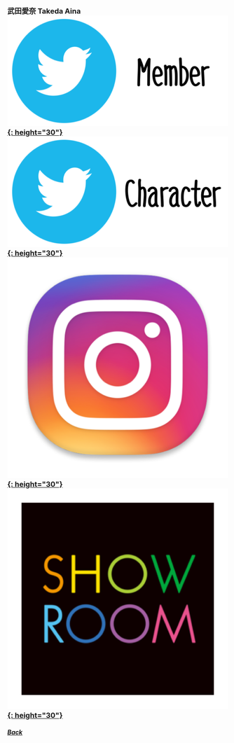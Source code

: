 ### 武田愛奈 Takeda Aina [![twitter_@aina__227](../../../Img/Icon_Twitter_Mem.PNG){: height="30"}](https://twitter.com/aina__227) [![twitter_@_tsubomihiiragi](../../../Img/Icon_Twitter_Char.PNG){: height="30"}](https://twitter.com/_tsubomihiiragi) [![instagram_@___aina35_____](../../../Img/Icon_Instagram.PNG){: height="30"}](https://www.instagram.com/___aina35_____/) [![showroom_digital_idol_15](../../../Img/Icon_Showroom.PNG){: height="30"}](https://www.showroom-live.com/room/profile?room_id=87759) 
##### [Back](../../../readme.md)
